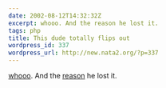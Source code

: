```yaml
---
date: 2002-08-12T14:32:32Z
excerpt: whooo. And the reason he lost it.
tags: php
title: This dude totally flips out
wordpress_id: 337
wordpress_url: http://new.nata2.org/?p=337
---
```


<a href="http://www.nbc5i.com/news/1603917/">whooo</a>. And the <a href="http://www.iol.co.za/index.php?click_id=29&art_id=qw1028980982556B216&set_id=1">reason</a> he lost it.
